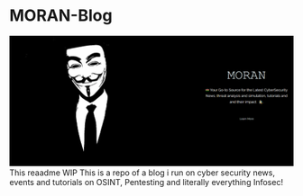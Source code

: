 # MORAN-Blog
![This is an image](MoranHomepage.png)
This reaadme WIP
This is a repo of a blog i run on cyber security news, events and tutorials on OSINT, Pentesting and literally everything Infosec!
